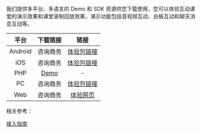 我们提供多平台、多语言的 Demo 和 SDK 资源供您下载使用，您可以体验互动课堂的演示效果和课堂录制回放效果，演示功能包括音视频互动、白板互动和聊天消息互动等。

|  平台   |                           下载链接                           |                             链接                             |
| :-----: | :----------------------------------------------------------: | :----------------------------------------------------------: |
| Android | 咨询商务 | [体验包链接](http://dldir1.qq.com/hudongzhibo/EDU/android/edu_android_1.0.0.apk) |
|   iOS   | 咨询商务 |           [体验包链接](https://www.pgyer.com/0WzL)           |
|   PHP   | [Demo](http://dldir1.qq.com/hudongzhibo/EDU/server/EduPHPServer_1.0.zip) |                              -                               |
|   PC    | 咨询商务 | [体验包链接](http://dldir1.qq.com/hudongzhibo/EDU/pc/EDU_PC_DEMO_1.0.0.zip) |
|   Web   | 咨询商务 |         [体验网页](https://sxb.qcloud.com/web-edu/)          |

相关参考：

[接入指南](/document/product/680/14783)

